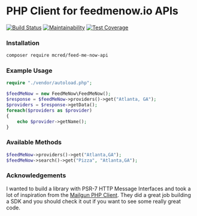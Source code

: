 # PHP Client for feedmenow.io APIs
[![Build Status](https://travis-ci.org/mcred/FeedMeNow-PHP.svg?branch=master)](https://travis-ci.org/mcred/FeedMeNow-PHP)
[![Maintainability](https://api.codeclimate.com/v1/badges/6e486d9f3cdb92aa7aab/maintainability)](https://codeclimate.com/github/mcred/FeedMeNow-PHP/maintainability)
[![Test Coverage](https://api.codeclimate.com/v1/badges/6e486d9f3cdb92aa7aab/test_coverage)](https://codeclimate.com/github/mcred/FeedMeNow-PHP/test_coverage)

### Installation
```bash
composer require mcred/feed-me-now-api
```

### Example Usage
```php
require "./vendor/autoload.php";

$feedMeNow = new FeedMeNow\FeedMeNow();
$response = $feedMeNow->providers()->get("Atlanta, GA");
$providers = $response->getData();
foreach($providers as $provider)
{
    echo $provider->getName();
}

```

### Available Methods
```php
$feedMeNow->providers()->get("Atlanta,GA");
$feedMeNow->search()->get("Pizza", "Atlanta,GA");
```

### Acknowledgements
I wanted to build a library with PSR-7 HTTP Message Interfaces and took a lot of inspiration from the [Mailgun PHP Client](https://github.com/mailgun/mailgun-php). They did a great job building a SDK and you should check it out if you want to see some really great code. 
